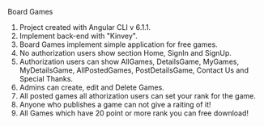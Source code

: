Board Games


1. Project created with Angular CLI v 6.1.1.
2. Implement back-end with "Kinvey".
3. Board Games implement simple application for free games.
4. No authorization users show section Home, SignIn and SignUp.
5. Authorization users can show AllGames, DetailsGame, MyGames, MyDetailsGame, AllPostedGames, PostDetailsGame, Contact Us and Special Thanks.
6. Admins can create, edit and Delete Games.
7. All posted games all athorization users can set your rank for the game.
8. Anyone who publishes a game can not give a raiting of it!
9. All Games which have 20 point or more rank you can free download!